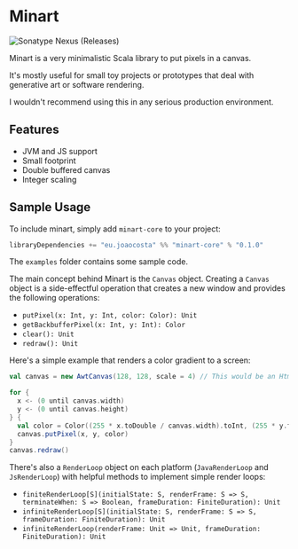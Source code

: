 # Minart

![Sonatype Nexus (Releases)](https://img.shields.io/nexus/r/eu.joaocosta/minart-core_2.13?server=https%3A%2F%2Foss.sonatype.org)

Minart is a very minimalistic Scala library to put pixels in a canvas.

It's mostly useful for small toy projects or prototypes that deal with
generative art or software rendering.

I wouldn't recommend using this in any serious production environment.

## Features

* JVM and JS support
* Small footprint
* Double buffered canvas
* Integer scaling

## Sample Usage

To include minart, simply add `minart-core` to your project:

```scala
libraryDependencies += "eu.joaocosta" %% "minart-core" % "0.1.0"
```

The `examples` folder contains some sample code.

The main concept behind Minart is the `Canvas` object.
Creating a `Canvas` object is a side-effectful operation that
creates a new window and provides the following operations:

* `putPixel(x: Int, y: Int, color: Color): Unit`
* `getBackbufferPixel(x: Int, y: Int): Color`
* `clear(): Unit`
* `redraw(): Unit`

Here's a simple example that renders a color gradient to a screen:

```scala
val canvas = new AwtCanvas(128, 128, scale = 4) // This would be an HtmlCanvas in scala.js

for {
  x <- (0 until canvas.width)
  y <- (0 until canvas.height)
} {
  val color = Color((255 * x.toDouble / canvas.width).toInt, (255 * y.toDouble / canvas.height).toInt, 255)
  canvas.putPixel(x, y, color)
}
canvas.redraw()
```

There's also a `RenderLoop` object on each platform (`JavaRenderLoop` and `JsRenderLoop`)
with helpful methods to implement simple render loops:

* `finiteRenderLoop[S](initialState: S, renderFrame: S => S, terminateWhen: S => Boolean, frameDuration: FiniteDuration): Unit`
* `infiniteRenderLoop[S](initialState: S, renderFrame: S => S, frameDuration: FiniteDuration): Unit`
* `infiniteRenderLoop(renderFrame: Unit => Unit, frameDuration: FiniteDuration): Unit`
